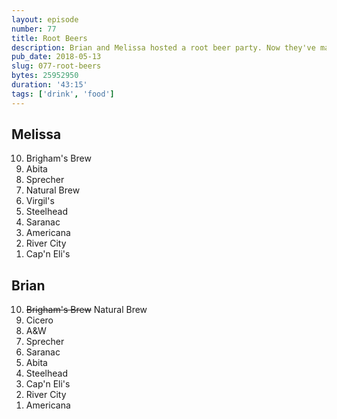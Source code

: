 ```yaml
---
layout: episode
number: 77
title: Root Beers
description: Brian and Melissa hosted a root beer party. Now they've made a list of their favorite root beers.
pub_date: 2018-05-13
slug: 077-root-beers
bytes: 25952950
duration: '43:15'
tags: ['drink', 'food']
---
```


<h2>Melissa</h2>
<ol reversed>
<li>Brigham's Brew</li>
<li>Abita</li>
<li>Sprecher</li>
<li>Natural Brew</li>
<li>Virgil's</li>
<li>Steelhead</li>
<li>Saranac</li>
<li>Americana</li>
<li>River City</li>
<li>Cap'n Eli's</li>
</ol>

<h2>Brian</h2>
<ol reversed>
<li><s>Brigham's Brew</s> Natural Brew</li>
<li>Cicero</li>
<li>A&amp;W</li>
<li>Sprecher</li>
<li>Saranac</li>
<li>Abita</li>
<li>Steelhead</li>
<li>Cap'n Eli's</li>
<li>River City</li>
<li>Americana</li>
</ol>